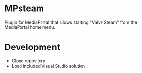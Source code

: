 MPsteam
=======
Plugin for MediaPortal that allows starting "Valve Steam" from the MediaPortal home menu.

Development
===========
- Clone repository
- Load included Visual Studio solution